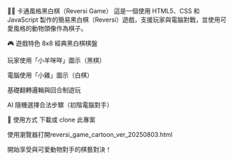 🐑🐤 卡通風格黑白棋（Reversi Game）
這是一個使用 HTML5、CSS 和 JavaScript 製作的簡易黑白棋（Reversi）遊戲，支援玩家與電腦對戰，並使用可愛風格的動物頭像作為棋子。

🎮 遊戲特色
8x8 經典黑白棋棋盤

玩家使用「小羊咪咩」圖示（黑棋）

電腦使用「小雞」圖示（白棋）

基礎翻轉邏輯與回合制遊玩

AI 隨機選擇合法步驟（初階電腦對手）

🚀 使用方式
下載或 clone 此專案

使用瀏覽器打開reversi_game_cartoon_ver_20250803.html

開始享受與可愛動物對手的棋藝對決！

